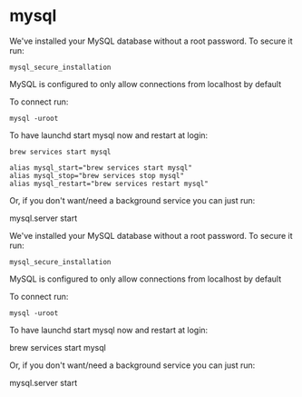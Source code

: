 # mysql

We've installed your MySQL database without a root password. To secure it run:

    mysql_secure_installation

MySQL is configured to only allow connections from localhost by default

To connect run:

    mysql -uroot

To have launchd start mysql now and restart at login:

  ```
  brew services start mysql
  
  alias mysql_start="brew services start mysql"
  alias mysql_stop="brew services stop mysql"
  alias mysql_restart="brew services restart mysql"
  ```
  
Or, if you don't want/need a background service you can just run:

  mysql.server start
  
We've installed your MySQL database without a root password. To secure it run:

    mysql_secure_installation

MySQL is configured to only allow connections from localhost by default

To connect run:

    
    mysql -uroot
    

To have launchd start mysql now and restart at login:

  
  brew services start mysql
  
  
Or, if you don't want/need a background service you can just run:

  mysql.server start
  
  

